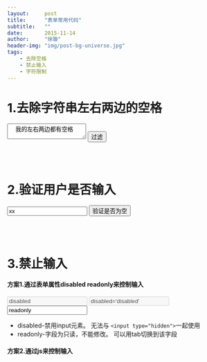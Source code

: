 ```yaml
---
layout:     post
title:      "表单常用代码"
subtitle:   ""
date:       2015-11-14
author:     "徐璇"
header-img: "img/post-bg-universe.jpg"
tags:
    - 去除空格
    - 禁止输入
    - 字符限制
---
```


# 1.去除字符串左右两边的空格 #
<textarea id="tvalue" width="500" height="200">  我的左右两边都有空格   </textarea>
<input type="button" id="tbtn" value="过滤">

<script>
window.onload = function() {
	var tvalue = document.getElementById("tvalue"),
		tbtn = document.getElementById("tbtn");

		tbtn.onclick = function() {
			tvalue.value = tvalue.value.replace(/^(\s|\u00A0)+|(\s|\u00A0)+$/g, "")
		}
}
</script>
<br/><br/>


# 2.验证用户是否输入 #
<input type="text" id="tvalue2" value="xx"/>
<input type="button" id="tbtn2" value="验证是否为空"/>

<script>
window.onload = function() {
	var tvalue = document.getElementById("tvalue2"),
		tbtn = document.getElementById("tbtn2");

		tbtn.onclick = function() {
			if(!tvalue.value.replace(/^(\s|\u00A0)+|(\s|\u00A0)+$/g, "")){
				alert('empty input')
			}else{
				alert('not empty input')
			}
		}
}
</script>
<br/><br/>


# 3.禁止输入 #

#### 方案1.通过表单属性disabled readonly来控制输入 ####
<input type="text" value="disabled" disabled/>
<input type="text" value="disabled='disabled'" disabled="disabled"/>
<input type="text" value="readonly" readonly/>

* disabled-禁用input元素。
  无法与 `<input type="hidden">`一起使用
* readonly-字段为只读，不能修改。
  可以用tab切换到该字段

#### 方案2.通过js来控制输入 ####




